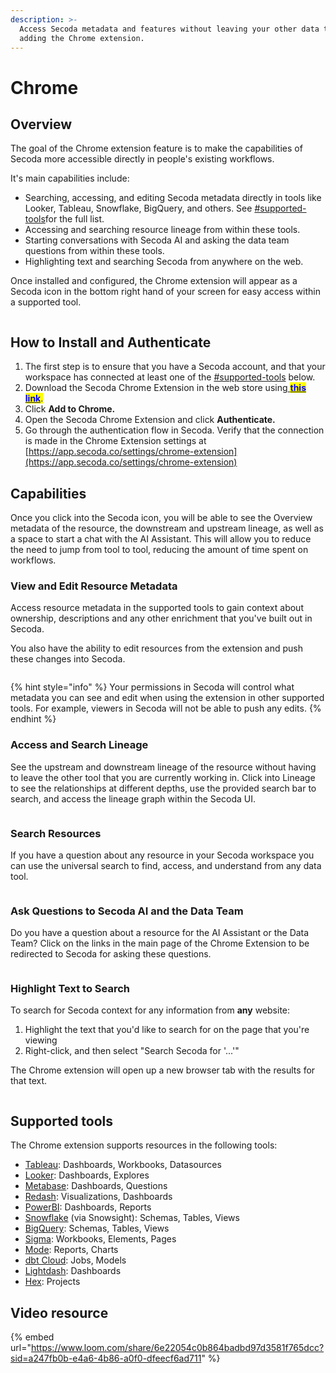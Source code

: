 ```yaml
---
description: >-
  Access Secoda metadata and features without leaving your other data tools by
  adding the Chrome extension.
---
```


# Chrome

## Overview

The goal of the Chrome extension feature is to make the capabilities of Secoda more accessible directly in people's existing workflows.

It's main capabilities include:

* Searching, accessing, and editing Secoda metadata directly in tools like Looker, Tableau, Snowflake, BigQuery, and others. See [#supported-tools](chrome-extension.md#supported-tools "mention")for the full list.
* Accessing and searching resource lineage from within these tools.
* Starting conversations with Secoda AI and asking the data team questions from within these tools.
* Highlighting text and searching Secoda from anywhere on the web.

Once installed and configured, the Chrome extension will appear as a Secoda icon in the bottom right hand of your screen for easy access within a supported tool.

<figure><img src="https://secoda-public-media-assets.s3.amazonaws.com/aa9db612-3624-4eb2-b4b5-c3d4ebc83de2.gif" alt=""><figcaption></figcaption></figure>

## How to Install and Authenticate

1. The first step is to ensure that you have a Secoda account, and that your workspace has connected at least one of the [#supported-tools](chrome-extension.md#supported-tools "mention") below.
2. Download the Secoda Chrome Extension in the web store using[ <mark style="color:blue;">**this link**</mark>](https://chrome.google.com/webstore/detail/secoda/akcolkhleaionhppniljgglpeeohkljk)<mark style="color:blue;">.</mark>
3. Click **Add to Chrome.**
4. Open the Secoda Chrome Extension and click **Authenticate.**
5. Go through the authentication flow in Secoda. Verify that the connection is made in the Chrome Extension settings at [https://app.secoda.co/settings/chrome-extension](https://app.secoda.co/settings/chrome-extension)

## Capabilities

Once you click into the Secoda icon, you will be able to see the Overview metadata of the resource, the downstream and upstream lineage, as well as a space to start a chat with the AI Assistant. This will allow you to reduce the need to jump from tool to tool, reducing the amount of time spent on workflows.

### View and Edit Resource Metadata

Access resource metadata in the supported tools to gain context about ownership, descriptions and any other enrichment that you've built out in Secoda.

You also have the ability to edit resources from the extension and push these changes into Secoda.

<figure><img src="https://secoda-public-media-assets.s3.amazonaws.com/b065c805-bc26-4874-afcd-94846d2e27cc.png" alt=""><figcaption></figcaption></figure>

{% hint style="info" %}
Your permissions in Secoda will control what metadata you can see and edit when using the extension in other supported tools. For example, viewers in Secoda will not be able to push any edits.
{% endhint %}

### Access and Search Lineage

See the upstream and downstream lineage of the resource without having to leave the other tool that you are currently working in. Click into Lineage to see the relationships at different depths, use the provided search bar to search, and access the lineage graph within the Secoda UI.

<figure><img src="https://secoda-public-media-assets.s3.amazonaws.com/57b2201d-50e2-402b-87ca-1136a53e098b.png" alt=""><figcaption></figcaption></figure>

### Search Resources

If you have a question about any resource in your Secoda workspace you can use the universal search to find, access, and understand from any data tool.

<figure><img src="https://secoda-public-media-assets.s3.amazonaws.com/571cd74b-7c81-4a70-b0cc-e24ff2b6d8b7.png" alt=""><figcaption></figcaption></figure>

### Ask Questions to Secoda AI and the Data Team

Do you have a question about a resource for the AI Assistant or the Data Team? Click on the links in the main page of the Chrome Extension to be redirected to Secoda for asking these questions.

<figure><img src="https://secoda-public-media-assets.s3.amazonaws.com/5a6b70c5-13b7-4354-9b12-370a3ad1acec.png" alt=""><figcaption></figcaption></figure>

### Highlight Text to Search

To search for Secoda context for any information from **any** website:

1. Highlight the text that you'd like to search for on the page that you're viewing
2. Right-click, and then select "Search Secoda for '...'"

The Chrome extension will open up a new browser tab with the results for that text.

<figure><img src="https://secoda-public-media-assets.s3.amazonaws.com/bde0dd82-92aa-4896-9776-1017e7f00446.png" alt=""><figcaption></figcaption></figure>

## Supported tools

The Chrome extension supports resources in the following tools:

* [Tableau](../integrations/data-visualization-tools/tableau-integration/): Dashboards, Workbooks, Datasources
* [Looker](../integrations/data-visualization-tools/looker-integration/): Dashboards, Explores
* [Metabase](../integrations/data-visualization-tools/metabase/): Dashboards, Questions
* [Redash](../integrations/data-visualization-tools/redash/): Visualizations, Dashboards
* [PowerBI](../integrations/data-visualization-tools/power-bi/): Dashboards, Reports
* [Snowflake](../integrations/data-warehouses/snowflake-integration/) (via Snowsight): Schemas, Tables, Views
* [BigQuery](../integrations/data-warehouses/bigquery-integration/): Schemas, Tables, Views
* [Sigma](../integrations/data-visualization-tools/sigma-integration/): Workbooks, Elements, Pages
* [Mode](../integrations/data-visualization-tools/mode/): Reports, Charts
* [dbt Cloud](../integrations/data-transformation-tools/dbt/dbt-cloud/#chrome-extension-with-dbt-cloud): Jobs, Models
* [Lightdash](../integrations/data-visualization-tools/lightdash/): Dashboards
* [Hex](../integrations/data-visualization-tools/hex/): Projects

## Video resource

{% embed url="https://www.loom.com/share/6e22054c0b864badbd97d3581f765dcc?sid=a247fb0b-e4a6-4b86-a0f0-dfeecf6ad711" %}
